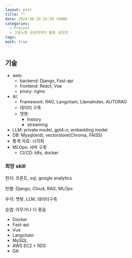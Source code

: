 ```yaml
---
layout: post
title: ""
date: 2024-06-10 23:39 +0900
categories:
  - Project
  - 고용노동 공공데이터 활용 공모전
tags: 
math: true
---
```


## 기술

- web:
    - backend: Django, Fast-api
    - frontend: React, Vue
    - proxy: nginx
- AI:
    - Framework: RAG, Langchain, LlamaIndex, AUTORAG
    - 데이터 구축
    - 챗봇:
        - history
        - streaming
- LLM: private model, gpt4-o, embedding model
- DB: Mysql(erd), vectorstore(Chroma, FAISS)
- 통계 자료: 시각화
- MLOps: 서버 구축
    - CI/CD: k8s, docker

### 희망 skill

현지: 프론트, sql, google analytics

한별: Django, Cloud, RAG, MLOps

우석: 챗봇, LLM, 데이터구축

승엽: 아무거나 다 좋음




- Docker
- Fast-api
- Vue
- Langchain
- MySQL
- AWS EC2 + RDS
- GA


